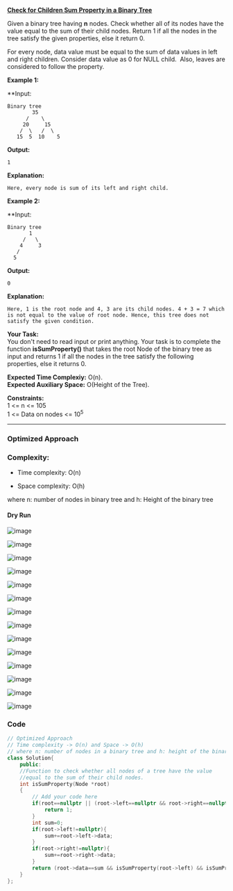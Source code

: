 

**[Check for Children Sum Property in a Binary Tree](https://www.geeksforgeeks.org/problems/children-sum-parent/1)**

Given a binary tree having **n** nodes. Check whether all of its nodes have the value equal to the sum of their child nodes. Return 1 if all the nodes in the tree satisfy the given properties, else it return 0.

For every node, data value must be equal to the sum of data values in left and right children. Consider data value as 0 for NULL child.  Also, leaves are considered to follow the property.

**Example 1:**

**Input:  
```
Binary tree
        35
      /    \
     20     15  
    /  \   /  \  
   15  5  10    5
```
   
**Output:** 

```
1
```

**Explanation:** 

```
Here, every node is sum of its left and right child.
```


**Example 2:**

**Input:  
```
Binary tree
       1
     /   \
    4     3
   /  
  5    
```

**Output:** 
```
0
```

**Explanation:** 
```
Here, 1 is the root node and 4, 3 are its child nodes. 4 + 3 = 7 which is not equal to the value of root node. Hence, this tree does not satisfy the given condition.
```

**Your Task:**  
You don't need to read input or print anything. Your task is to complete the function **isSumProperty()** that takes the root Node of the binary tree as input and returns 1 if all the nodes in the tree satisfy the following properties, else it returns 0.

**Expected Time Complexiy:** O(n).  
**Expected Auxiliary Space:** O(Height of the Tree).

**Constraints:**  
1 <= n <= 105  
1 <= Data on nodes <= 10<sup>5</sup>

***


### Optimized Approach

### Complexity:
-  Time complexity: O(n)
    
-  Space complexity: O(h)

where n: number of nodes in binary tree and h: Height of the binary tree

#### Dry Run

![image](../../Image/Check%20for%20Children%20Sum%20Property%20in%20a%20Binary%20Tree%208.jpg)

![image](../../Image/Check%20for%20Children%20Sum%20Property%20in%20a%20Binary%20Tree%209.jpg)

![image](../../Image/Check%20for%20Children%20Sum%20Property%20in%20a%20Binary%20Tree%2010.jpg)

![image](../../Image/Check%20for%20Children%20Sum%20Property%20in%20a%20Binary%20Tree%2011.jpg)

![image](../../Image/Check%20for%20Children%20Sum%20Property%20in%20a%20Binary%20Tree%2012.jpg)

![image](../../Image/Check%20for%20Children%20Sum%20Property%20in%20a%20Binary%20Tree%2013.jpg)

![image](../../Image/Check%20for%20Children%20Sum%20Property%20in%20a%20Binary%20Tree%2014.jpg)

![image](../../Image/Check%20for%20Children%20Sum%20Property%20in%20a%20Binary%20Tree%2015.jpg)

![image](../../Image/Check%20for%20Children%20Sum%20Property%20in%20a%20Binary%20Tree%2016.jpg)

![image](../../Image/Check%20for%20Children%20Sum%20Property%20in%20a%20Binary%20Tree%2017.jpg)

![image](../../Image/Check%20for%20Children%20Sum%20Property%20in%20a%20Binary%20Tree%2018.jpg)

![image](../../Image/Check%20for%20Children%20Sum%20Property%20in%20a%20Binary%20Tree%2019.jpg)

![image](../../Image/Check%20for%20Children%20Sum%20Property%20in%20a%20Binary%20Tree%2020.jpg)

![image](../../Image/Check%20for%20Children%20Sum%20Property%20in%20a%20Binary%20Tree%2021.jpg)



### Code
```cpp
// Optimized Approach
// Time complexity -> O(n) and Space -> O(h)
// where n: number of nodes in a binary tree and h: height of the binary tree
class Solution{
    public:
    //Function to check whether all nodes of a tree have the value 
    //equal to the sum of their child nodes.
    int isSumProperty(Node *root)
    {
        // Add your code here
        if(root==nullptr || (root->left==nullptr && root->right==nullptr)){
            return 1;
        }
        int sum=0;
        if(root->left!=nullptr){
            sum+=root->left->data;
        }
        if(root->right!=nullptr){
            sum+=root->right->data;
        }
        return (root->data==sum && isSumProperty(root->left) && isSumProperty(root->right));
    }
};
```

